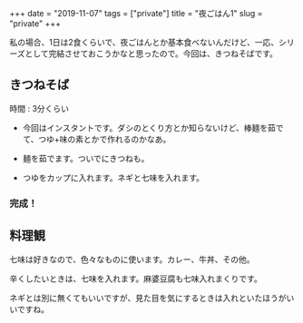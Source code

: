 +++
date = "2019-11-07"
tags = ["private"]
title = "夜ごはん1"
slug = "private"
+++

私の場合、1日は2食くらいで、夜ごはんとか基本食べないんだけど、一応、シリーズとして完結させておこうかなと思ったので。今回は、きつねそばです。

## きつねそば

時間 : 3分くらい

- 今回はインスタントです。ダシのとくり方とか知らないけど、棒麺を茹でて、つゆ+味の素とかで作れるのかなあ。

- 麺を茹でます。ついでにきつねも。

- つゆをカップに入れます。ネギと七味を入れます。

### 完成！

## 料理観

七味は好きなので、色々なものに使います。カレー、牛丼、その他。

辛くしたいときは、七味を入れます。麻婆豆腐も七味入れまくりです。

ネギとは別に無くてもいいですが、見た目を気にするときは入れといたほうがいいですね。

